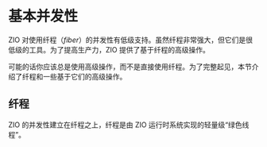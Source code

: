 # 基本并发性

ZIO 对使用纤程（*fiber*）的并发性有低级支持。虽然纤程非常强大，但它们是很低级的工具。为了提高生产力，ZIO 提供了基于纤程的高级操作。

可能的话你应该总是使用高级操作，而不是直接使用纤程。为了完整起见，本节介绍了纤程和一些基于它们的高级操作。

## 纤程

ZIO 的并发性建立在纤程之上，纤程是由 ZIO 运行时系统实现的轻量级“绿色线程”。
